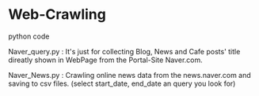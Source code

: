 # Web-Crawling
python code

Naver_query.py : It's just for collecting Blog, News and Cafe posts' title direatly shown in WebPage from the Portal-Site Naver.com.

Naver_News.py : Crawling online news data from the news.naver.com and saving to csv files. (select start_date, end_date an query you look for)

